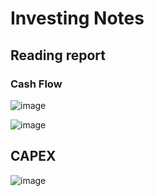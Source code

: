 # Investing Notes

## Reading report

### Cash Flow

![image](https://github.com/user-attachments/assets/bf07df55-b5bc-47e1-bf56-18218a4ac291)

![image](https://github.com/user-attachments/assets/781cc669-a0f0-43d6-80cf-dd729e895e6f)


## CAPEX

![image](https://github.com/user-attachments/assets/a54bb723-2612-4e4e-93fa-8e094056ca7e)

